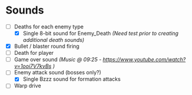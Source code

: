 # Sounds

- [ ] Deaths for each enemy type
   - [X] Single 8-bit sound for Enemy_Death *(Need test prior to creating additional death sounds)*
- [X] Bullet / blaster round firing
- [ ] Death for player
- [ ] Game over sound *(Music @ 09:25 - https://www.youtube.com/watch?v=1ooi7V7kvBs )*
- [ ] Enemy attack sound (bosses only?)
    - [X] Single Bzzz sound for formation attacks
- [ ] Warp drive
